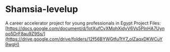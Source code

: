 # Shamsia-levelup
A career accelerator project for young professionals in Egypt
Project Files: [https://docs.google.com/document/d/1otXufCvXMohXidyV6Vs5PlnHA7Uynoo5DrF8au9Z9Ss/](https://drive.google.com/drive/folders/12f56BYWGtfuTtY7_olZaqxDKWCuY9wgH)
